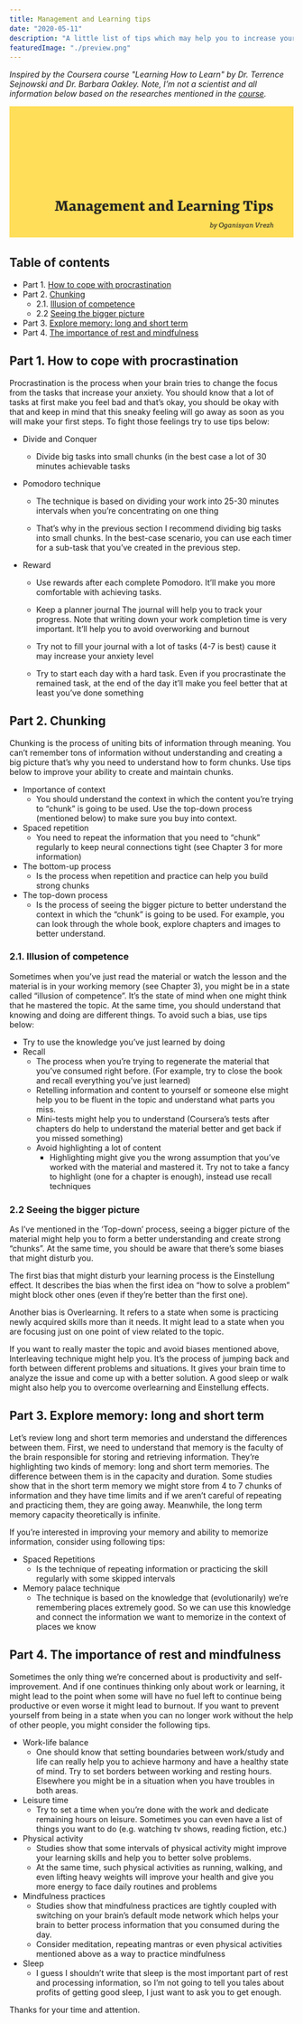```yaml
---
title: Management and Learning tips
date: "2020-05-11"
description: "A little list of tips which may help you to increase your productivity and start learn better. Based on the work of Dr. Terrence Sejnowski and Dr. Barbara Oakley."
featuredImage: "./preview.png"
---
```


_Inspired by the Coursera course "Learning How to Learn" by Dr. Terrence Sejnowski and Dr. Barbara Oakley. Note, I’m not a scientist and all information below based on the researches mentioned in the [course](https://www.coursera.org/learn/learning-how-to-learn)._

![Self Management Tips](./preview.png)

## Table of contents

- Part 1. [How to cope with procrastination](#part-1-how-to-cope-with-procrastination)
- Part 2. [Chunking](#part-2-chunking)
  - 2.1. [Illusion of competence](#21-illusion-of-competence)
  - 2.2 [Seeing the bigger picture](#22-seeing-the-bigger-picture)
- Part 3. [Explore memory: long and short term](#part-3-explore-memory-long-and-short-term)
- Part 4. [The importance of rest and mindfulness](#part-4-the-importance-of-rest-and-mindfulness)

## Part 1. How to cope with procrastination

Procrastination is the process when your brain tries to change the focus from the tasks that increase your anxiety. You should know that a lot of tasks at first make you feel bad and that’s okay, you should be okay with that and keep in mind that this sneaky feeling will go away as soon as you will make your first steps. To fight those feelings try to use tips below:

- Divide and Conquer
  - Divide big tasks into small chunks (in the best case a lot of 30 minutes achievable tasks 

- Pomodoro technique

  - The technique is based on dividing your work into 25-30 minutes intervals when you’re concentrating on one thing
  
  - That’s why in the previous section I recommend dividing big tasks into small chunks. In the best-case scenario, you can use each timer for a sub-task that you’ve created in the previous step.

- Reward
  - Use rewards after each complete Pomodoro. It’ll make you more comfortable with achieving tasks.

  - Keep a planner journal
  The journal will help you to track your progress. Note that writing down your work completion time is very important. It’ll help you to avoid overworking and burnout

  - Try not to fill your journal with a lot of tasks (4-7 is best) cause it may increase your anxiety level

  - Try to start each day with a hard task. Even if you procrastinate the remained task, at the end of the day it’ll make you feel better that at least you’ve done something

## Part 2. Chunking

Chunking is the process of uniting bits of information through meaning. You can’t remember tons of information without understanding and creating a big picture that’s why you need to understand how to form chunks. Use tips below to improve your ability to create and maintain chunks.

- Importance of context
  - You should understand the context in which the content you’re trying to “chunk” is going to be used. Use the top-down process (mentioned below) to make sure you buy into context.
- Spaced repetition
  - You need to repeat the information that you need to “chunk” regularly to keep neural connections tight (see Chapter 3 for more information)
- The bottom-up process
  - Is the process when repetition and practice can help you build strong chunks
- The top-down process
  - Is the process of seeing the bigger picture to better understand the context in which the “chunk” is going to be used. For example, you can look through the whole book, explore chapters and images to better understand.

### 2.1. Illusion of competence

Sometimes when you’ve just read the material or watch the lesson and the material is in your working memory (see Chapter 3), you might be in a state called “illusion of competence”. It’s the state of mind when one might think that he mastered the topic. At the same time, you should understand that knowing and doing are different things. To avoid such a bias, use tips below:

- Try to use the knowledge you’ve just learned by doing
- Recall
  - The process when you’re trying to regenerate the material that you’ve consumed right before. (For example, try to close the book and recall everything you’ve just learned)
  - Retelling information and content to yourself or someone else might help you to be fluent in the topic and understand what parts you miss.
  - Mini-tests might help you to understand (Coursera’s tests after chapters do help to understand the material better and get back if you missed something)
  - Avoid highlighting a lot of content
    - Highlighting might give you the wrong assumption that you’ve worked with the material and mastered it.  Try not to take a fancy to highlight (one for a chapter is enough), instead use recall techniques

### 2.2 Seeing the bigger picture

As I’ve mentioned in the ‘Top-down’ process, seeing a bigger picture of the material might help you to form a better understanding and create strong “chunks”. At the same time, you should be aware that there’s some biases that might disturb you.

The first bias that might disturb your learning process is the Einstellung effect. It describes the bias when the first idea on “how to solve a problem” might block other ones (even if they’re better than the first one). 

Another bias is Overlearning. It refers to a state when some is practicing newly acquired skills more than it needs. It might lead to a state when you are focusing just on one point of view related to the topic.

If you want to really master the topic and avoid biases mentioned above, Interleaving technique might help you. It’s the process of jumping back and forth between different problems and situations. It gives your brain time to analyze the issue and come up with a better solution. A good sleep or walk might also help you to overcome overlearning and Einstellung effects.

## Part 3. Explore memory: long and short term

Let’s review long and short term memories and understand the differences between them. First, we need to understand that memory is the faculty of the brain responsible for storing and retrieving information. They’re highlighting two kinds of memory: long and short term memories. The difference between them is in the capacity and duration. Some studies show that in the short term memory we might store from 4 to 7 chunks of information and they have time limits and if we aren’t careful of repeating and practicing them, they are going away. Meanwhile, the long term memory capacity theoretically is infinite.

If you’re interested in improving your memory and ability to memorize information, consider using following tips:

- Spaced Repetitions
  - Is the technique of repeating information or practicing the skill regularly with some skipped intervals
- Memory palace technique
  - The technique is based on the knowledge that (evolutionarily) we’re remembering places extremely good. So we can use this knowledge and connect the information we want to memorize in the context of places we know

## Part 4. The importance of rest and mindfulness

Sometimes the only thing we’re concerned about is productivity and self-improvement. And if one continues thinking only about work or learning, it might lead to the point when some will have no fuel left to continue being productive or even worse it might lead to burnout. If you want to prevent yourself from being in a state when you can no longer work without the help of other people, you might consider the following tips. 

- Work-life balance
  - One should know that setting boundaries between work/study and life can really help you to achieve harmony and have a healthy state of mind. Try to set borders between working and resting hours. Elsewhere you might be in a situation when you have troubles in both areas.
- Leisure time
  - Try to set a time when you’re done with the work and dedicate remaining hours on leisure. Sometimes you can even have a list of things you want to do (e.g. watching tv shows, reading fiction, etc.)
- Physical activity
  - Studies show that some intervals of physical activity might improve your learning skills and help you to better solve problems.
  - At the same time, such physical activities as running, walking, and even lifting heavy weights will improve your health and give you more energy to face daily routines and problems
- Mindfulness practices
  - Studies show that mindfulness practices are tightly coupled with switching on your brain’s default mode network which helps your brain to better process information that you consumed during the day.
  - Consider meditation, repeating mantras or even physical activities mentioned above as a way to practice mindfulness
- Sleep
  - I guess I shouldn’t write that sleep is the most important part of rest and processing information, so I’m not going to tell you tales about profits of getting good sleep, I just want to ask you to get enough.

Thanks for your time and attention.
